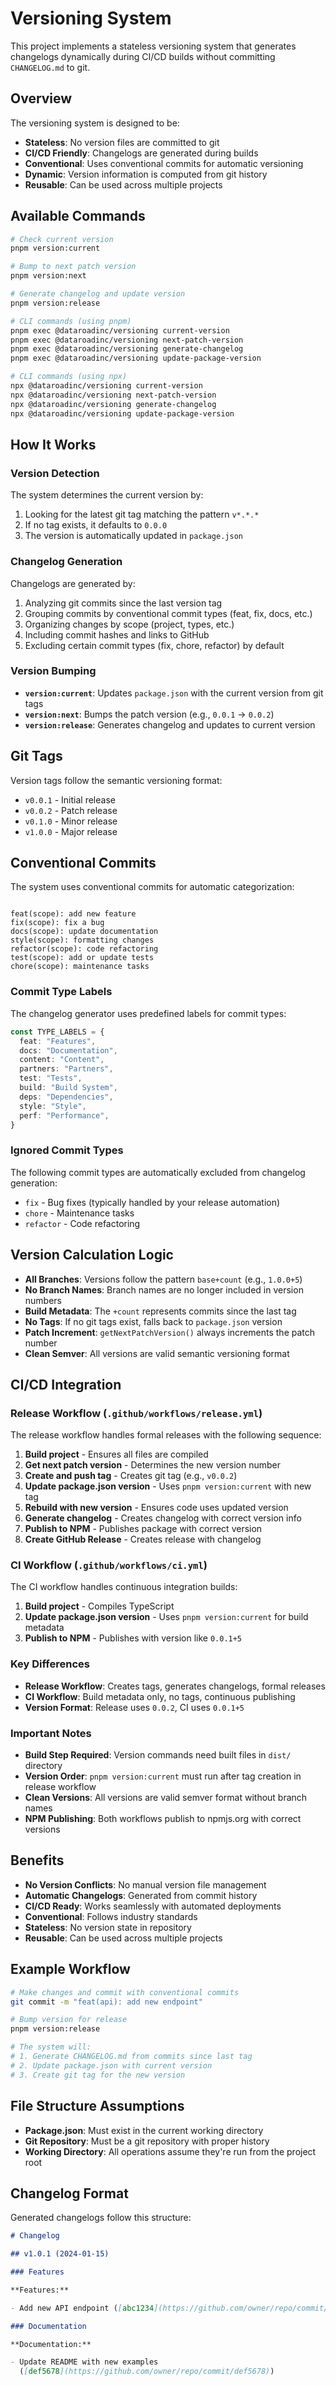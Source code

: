 # Versioning System

This project implements a stateless versioning system that generates changelogs
dynamically during CI/CD builds without committing `CHANGELOG.md` to git.

## Overview

The versioning system is designed to be:

- **Stateless**: No version files are committed to git
- **CI/CD Friendly**: Changelogs are generated during builds
- **Conventional**: Uses conventional commits for automatic versioning
- **Dynamic**: Version information is computed from git history
- **Reusable**: Can be used across multiple projects

## Available Commands

```bash
# Check current version
pnpm version:current

# Bump to next patch version
pnpm version:next

# Generate changelog and update version
pnpm version:release

# CLI commands (using pnpm)
pnpm exec @dataroadinc/versioning current-version
pnpm exec @dataroadinc/versioning next-patch-version
pnpm exec @dataroadinc/versioning generate-changelog
pnpm exec @dataroadinc/versioning update-package-version

# CLI commands (using npx)
npx @dataroadinc/versioning current-version
npx @dataroadinc/versioning next-patch-version
npx @dataroadinc/versioning generate-changelog
npx @dataroadinc/versioning update-package-version
```

## How It Works

### Version Detection

The system determines the current version by:

1. Looking for the latest git tag matching the pattern `v*.*.*`
2. If no tag exists, it defaults to `0.0.0`
3. The version is automatically updated in `package.json`

### Changelog Generation

Changelogs are generated by:

1. Analyzing git commits since the last version tag
2. Grouping commits by conventional commit types (feat, fix, docs, etc.)
3. Organizing changes by scope (project, types, etc.)
4. Including commit hashes and links to GitHub
5. Excluding certain commit types (fix, chore, refactor) by default

### Version Bumping

- **`version:current`**: Updates `package.json` with the current version from
  git tags
- **`version:next`**: Bumps the patch version (e.g., `0.0.1` → `0.0.2`)
- **`version:release`**: Generates changelog and updates to current version

## Git Tags

Version tags follow the semantic versioning format:

- `v0.0.1` - Initial release
- `v0.0.2` - Patch release
- `v0.1.0` - Minor release
- `v1.0.0` - Major release

## Conventional Commits

The system uses conventional commits for automatic categorization:

```

feat(scope): add new feature
fix(scope): fix a bug
docs(scope): update documentation
style(scope): formatting changes
refactor(scope): code refactoring
test(scope): add or update tests
chore(scope): maintenance tasks

```

### Commit Type Labels

The changelog generator uses predefined labels for commit types:

```typescript
const TYPE_LABELS = {
  feat: "Features",
  docs: "Documentation",
  content: "Content",
  partners: "Partners",
  test: "Tests",
  build: "Build System",
  deps: "Dependencies",
  style: "Style",
  perf: "Performance",
}
```

### Ignored Commit Types

The following commit types are automatically excluded from changelog generation:

- `fix` - Bug fixes (typically handled by your release automation)
- `chore` - Maintenance tasks
- `refactor` - Code refactoring

## Version Calculation Logic

- **All Branches**: Versions follow the pattern `base+count` (e.g., `1.0.0+5`)
- **No Branch Names**: Branch names are no longer included in version numbers
- **Build Metadata**: The `+count` represents commits since the last tag
- **No Tags**: If no git tags exist, falls back to `package.json` version
- **Patch Increment**: `getNextPatchVersion()` always increments the patch
  number
- **Clean Semver**: All versions are valid semantic versioning format

## CI/CD Integration

### Release Workflow (`.github/workflows/release.yml`)

The release workflow handles formal releases with the following sequence:

1. **Build project** - Ensures all files are compiled
2. **Get next patch version** - Determines the new version number
3. **Create and push tag** - Creates git tag (e.g., `v0.0.2`)
4. **Update package.json version** - Uses `pnpm version:current` with new tag
5. **Rebuild with new version** - Ensures code uses updated version
6. **Generate changelog** - Creates changelog with correct version info
7. **Publish to NPM** - Publishes package with correct version
8. **Create GitHub Release** - Creates release with changelog

### CI Workflow (`.github/workflows/ci.yml`)

The CI workflow handles continuous integration builds:

1. **Build project** - Compiles TypeScript
2. **Update package.json version** - Uses `pnpm version:current` for build
   metadata
3. **Publish to NPM** - Publishes with version like `0.0.1+5`

### Key Differences

- **Release Workflow**: Creates tags, generates changelogs, formal releases
- **CI Workflow**: Build metadata only, no tags, continuous publishing
- **Version Format**: Release uses `0.0.2`, CI uses `0.0.1+5`

### Important Notes

- **Build Step Required**: Version commands need built files in `dist/`
  directory
- **Version Order**: `pnpm version:current` must run after tag creation in
  release workflow
- **Clean Versions**: All versions are valid semver format without branch names
- **NPM Publishing**: Both workflows publish to npmjs.org with correct versions

## Benefits

- **No Version Conflicts**: No manual version file management
- **Automatic Changelogs**: Generated from commit history
- **CI/CD Ready**: Works seamlessly with automated deployments
- **Conventional**: Follows industry standards
- **Stateless**: No version state in repository
- **Reusable**: Can be used across multiple projects

## Example Workflow

```bash
# Make changes and commit with conventional commits
git commit -m "feat(api): add new endpoint"

# Bump version for release
pnpm version:release

# The system will:
# 1. Generate CHANGELOG.md from commits since last tag
# 2. Update package.json with current version
# 3. Create git tag for the new version

```

## File Structure Assumptions

- **Package.json**: Must exist in the current working directory
- **Git Repository**: Must be a git repository with proper history
- **Working Directory**: All operations assume they're run from the project root

## Changelog Format

Generated changelogs follow this structure:

```markdown
# Changelog

## v1.0.1 (2024-01-15)

### Features

**Features:**

- Add new API endpoint ([abc1234](https://github.com/owner/repo/commit/abc1234))

### Documentation

**Documentation:**

- Update README with new examples
  ([def5678](https://github.com/owner/repo/commit/def5678))
```
